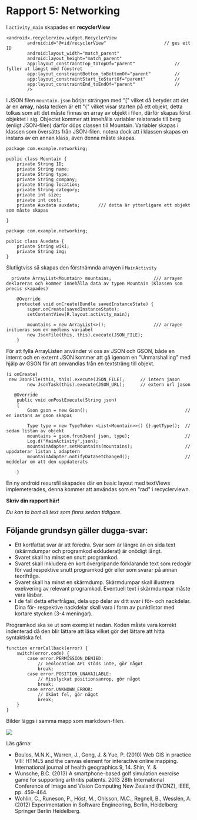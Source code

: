 
# Rapport 5: Networking

I `activity_main` skapades en __recyclerView__  

````
<androidx.recyclerview.widget.RecyclerView
        android:id="@+id/recyclerView"                      // ges ett ID
        android:layout_width="match_parent"
        android:layout_height="match_parent"
        app:layout_constraintTop_toTopOf="parent"               // fyller ut längst med fönstret 
        app:layout_constraintBottom_toBottomOf="parent"         //
        app:layout_constraintStart_toStartOf="parent"           //
        app:layout_constraintEnd_toEndOf="parent"               //
        />
````

I JSON filen `mountain.json` börjar strängen med "[" vilket då betyder att det är en __array__, nästa tecken är ett "{" vilket visar starten på ett objekt, detta tolkas som att det måste finnas en array av objekt i filen, därför skapas först objektet i sig.
Objectet kommer att innehålla variabler relaterade till berg (enligt JSON-filen) därför döps classen till Mountain. Variabler skapas i klassen som översätts från JSON-filen. notera dock att i klassen skapas en instans av en annan klass, även denna måste skapas.

````
package com.example.networking;

public class Mountain {
    private String ID;
    private String name;
    private String type;
    private String company;
    private String location;
    private String category;
    private int size;
    private int cost;
    private Auxdata auxdata;       /// detta är ytterligare ett objekt som måste skapas

}
````
````
package com.example.networking;

public class Auxdata {
    private String wiki;
    private String img;
}
````
Slutligtviss så skapas den förstnämnda arrayen i `MainActivity`

````
  private ArrayList<Mountain> mountains;                /// arrayen deklareras och kommer innehålla data av typen Mountain (Klassen som precis skapades) 

    @Override
    protected void onCreate(Bundle savedInstanceState) {
        super.onCreate(savedInstanceState);
        setContentView(R.layout.activity_main);

        mountains = new ArrayList<>();                  /// arrayen initieras som en medlems variabel 
        new JsonFile(this, this).execute(JSON_FILE);
    }
````

För att fylla ArrayListen använder vi oss av JSON och GSON, både en internt och en externt JSON kommer att gå igenom en "Unmarshalling" med hjälp av GSON för att omvandlas från en textsträng till objekt.

```
(i onCreate)
 new JsonFile(this, this).execute(JSON_FILE);      // intern jason
        new JsonTask(this).execute(JSON_URL);      // extern url jason

```        

```             
   @Override
    public void onPostExecute(String json)
    {
        Gson gson = new Gson();                                     // en instans av gson skapas

        Type type = new TypeToken <List<Mountain>>() {}.getType();  //  sedan listan av objekt
        mountains = gson.fromJson( json, type);                     // 
        Log.d("MainActivity",json);
        mountainAdapter.setMountains(mountains);                    // uppdaterar listan i adaptern
        mountainAdapter.notifyDataSetChanged();                     // meddelar om att den uppdaterats

    }
```
En ny android resursfil skapades där en basic layout med textViews implemeterades, denna kommer att användas som en "rad" i recyclerviewn.








**Skriv din rapport här!**

_Du kan ta bort all text som finns sedan tidigare_.

## Följande grundsyn gäller dugga-svar:

- Ett kortfattat svar är att föredra. Svar som är längre än en sida text (skärmdumpar och programkod exkluderat) är onödigt långt.
- Svaret skall ha minst en snutt programkod.
- Svaret skall inkludera en kort övergripande förklarande text som redogör för vad respektive snutt programkod gör eller som svarar på annan teorifråga.
- Svaret skall ha minst en skärmdump. Skärmdumpar skall illustrera exekvering av relevant programkod. Eventuell text i skärmdumpar måste vara läsbar.
- I de fall detta efterfrågas, dela upp delar av ditt svar i för- och nackdelar. Dina för- respektive nackdelar skall vara i form av punktlistor med kortare stycken (3-4 meningar).

Programkod ska se ut som exemplet nedan. Koden måste vara korrekt indenterad då den blir lättare att läsa vilket gör det lättare att hitta syntaktiska fel.

```
function errorCallback(error) {
    switch(error.code) {
        case error.PERMISSION_DENIED:
            // Geolocation API stöds inte, gör något
            break;
        case error.POSITION_UNAVAILABLE:
            // Misslyckat positionsanrop, gör något
            break;
        case error.UNKNOWN_ERROR:
            // Okänt fel, gör något
            break;
    }
}
```

Bilder läggs i samma mapp som markdown-filen.

![](android.png)

Läs gärna:

- Boulos, M.N.K., Warren, J., Gong, J. & Yue, P. (2010) Web GIS in practice VIII: HTML5 and the canvas element for interactive online mapping. International journal of health geographics 9, 14. Shin, Y. &
- Wunsche, B.C. (2013) A smartphone-based golf simulation exercise game for supporting arthritis patients. 2013 28th International Conference of Image and Vision Computing New Zealand (IVCNZ), IEEE, pp. 459–464.
- Wohlin, C., Runeson, P., Höst, M., Ohlsson, M.C., Regnell, B., Wesslén, A. (2012) Experimentation in Software Engineering, Berlin, Heidelberg: Springer Berlin Heidelberg.
